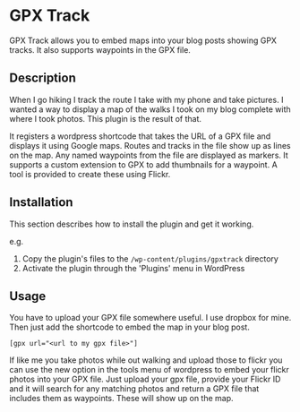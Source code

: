 # GPX Track

GPX Track allows you to embed maps into your blog posts showing GPX tracks. It also supports waypoints in the GPX file.

## Description

When I go hiking I track the route I take with my phone and take pictures. I
wanted a way to display a map of the walks I took on my blog complete with
where I took photos. This plugin is the result of that.

It registers a wordpress shortcode that takes the URL of a GPX file and
displays it using Google maps. Routes and tracks in the file show up as lines on
the map. Any named waypoints from the file are displayed as markers. It supports
a custom extension to GPX to add thumbnails for a waypoint. A tool is provided to
create these using Flickr.

## Installation

This section describes how to install the plugin and get it working.

e.g.

1. Copy the plugin's files to the `/wp-content/plugins/gpxtrack` directory
1. Activate the plugin through the 'Plugins' menu in WordPress

## Usage

You have to upload your GPX file somewhere useful. I use dropbox for mine. Then
just add the shortcode to embed the map in your blog post.

    [gpx url="<url to my gpx file>"]

If like me you take photos while out walking and upload those to flickr you can
use the new option in the tools menu of wordpress to embed your flickr photos into
your GPX file. Just upload your gpx file, provide your Flickr ID and it will
search for any matching photos and return a GPX file that includes them as
waypoints. These will show up on the map.
